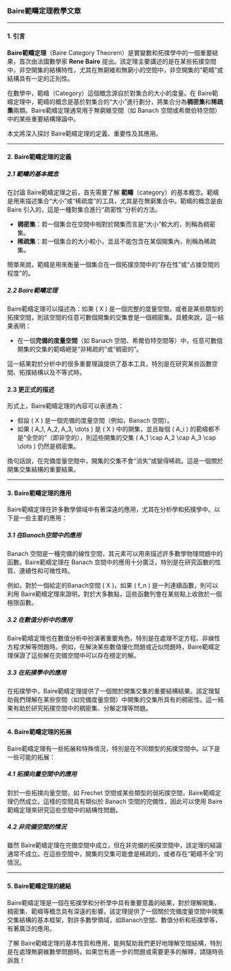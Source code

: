 ### Baire範疇定理教學文章

---

#### 1. 引言

**Baire範疇定理**（Baire Category Theorem）是實變數和拓撲學中的一個重要結果，首次由法國數學家 **Rene Baire** 提出。該定理主要講述的是在某些拓撲空間中，非空開集的結構特性，尤其在無窮維和無窮小的空間中，非空開集的“範疇”或結構具有一定的正則性。

在數學中，範疇（Category）這個概念源自於對集合的大小的度量。在 Baire範疇定理中，範疇的概念是基於對集合的“大小”進行劃分，將集合分為**稠密集**和**稀疏集**兩類。Baire範疇定理通常用于無窮維空間（如 Banach 空間或希爾伯特空間）中的某些重要結構理論中。

本文將深入探討 Baire範疇定理的定義、重要性及其應用。

---

#### 2. Baire範疇定理的定義

##### 2.1 範疇的基本概念

在討論 Baire範疇定理之前，首先需要了解 **範疇**（category）的基本概念。範疇是用來描述集合“大小”或“稀疏度”的工具，尤其是在無窮集合中。範疇的概念是由 Baire 引入的，這是一種對集合進行“疏密性”分析的方法。

- **稠密集**：若一個集合在空間中相對於開集而言是“大小”較大的，則稱為稠密集。
- **稀疏集**：若一個集合的大小較小，並且不能包含在某個開集內，則稱為稀疏集。

簡單來說，範疇是用來衡量一個集合在一個拓撲空間中的“存在性”或“占據空間的程度”的。

##### 2.2 Baire範疇定理

Baire範疇定理可以描述為：如果 \( X \) 是一個完整的度量空間，或者是某些類型的拓撲空間，則該空間的任意可數個開集的交集會是一個稠密集。具體來說，這一結果表明：

- 在一個**完備的度量空間**（如 Banach 空間、希爾伯特空間等）中，任意可數個開集的交集的範疇總是“非稀疏的”或“稠密的”。
  
這一結果對於分析中的很多重要理論提供了基本工具，特別是在研究某些函數空間、拓撲結構以及不等式時。

#### 2.3 更正式的描述

形式上，Baire範疇定理的內容可以表達為：

- 假設 \( X \) 是一個完備的度量空間（例如，Banach 空間）。
- 如果 \( A_1, A_2, A_3, \dots \) 是 \( X \) 中的開集，並且每個 \( A_i \) 的範疇都不是“全空的”（即非空的），則這些開集的交集 \( A_1 \cap A_2 \cap A_3 \cap \dots \) 仍然是稠密集。

換句話說，在完備度量空間中，開集的交集不會“消失”或變得稀疏。這是一個關於開集交集結構的重要結果。

---

#### 3. Baire範疇定理的應用

Baire範疇定理在許多數學領域中有著深遠的應用，尤其在分析學和拓撲學中。以下是一些主要的應用：

##### 3.1 在Banach空間中的應用

Banach 空間是一種完備的線性空間，其元素可以用來描述許多數學物理問題中的函數。Baire範疇定理在 Banach 空間中的應用十分廣泛，特別是在研究函數的性質、連續性和可微性時。

例如，對於一個給定的Banach空間 \( X \)，如果 \( f_n \) 是一列連續函數，則可以利用 Baire範疇定理來證明，對於大多數點，這些函數列會在某些點上收斂於一個極限函數。

##### 3.2 在數值分析中的應用

Baire範疇定理也在數值分析中扮演著重要角色，特別是在處理不定方程、非線性方程求解等問題時。例如，在解決某些數值優化問題或近似問題時，Baire範疇定理保證了這些解在完備空間中可以存在穩定的解。

##### 3.3 在拓撲學中的應用

在拓撲學中，Baire範疇定理提供了一個關於開集交集的重要結構結果。該定理幫助我們理解在某些空間（如完備度量空間）中開集的交集所具有的稠密性。這一結果有助於研究拓撲空間中的稠密集、分解定理等問題。

---

#### 4. Baire範疇定理的拓展

Baire範疇定理有一些拓展和特殊情況，特別是在不同類型的拓撲空間中。以下是一些可能的拓展：

##### 4.1 拓撲向量空間中的應用

對於一些拓撲向量空間，如 Frechet 空間或某些類型的弱拓撲空間，Baire範疇定理仍然成立。這樣的空間具有類似於 Banach 空間的完備性，因此可以使用 Baire範疇定理來研究這些空間中的結構性問題。

##### 4.2 非完備空間的情況

雖然 Baire範疇定理在完備空間中成立，但在非完備的拓撲空間中，該定理的結論通常不成立。在這些空間中，開集的交集可能會是稀疏的，或者存在“範疇不全”的情況。

---

#### 5. Baire範疇定理的總結

Baire範疇定理是一個在拓撲學和分析學中具有重要意義的結果，對於理解開集、稠密集、範疇等概念具有深遠的影響。該定理提供了一個關於完備度量空間中開集交集結構的基本框架，對許多數學領域，如Banach空間、數值分析和拓撲學等，有著廣泛的應用。

了解 Baire範疇定理的基本性質和應用，能夠幫助我們更好地理解空間結構，特別是在處理無窮維數學問題時。如果您有進一步的問題或需要更多的解釋，請隨時告訴我！